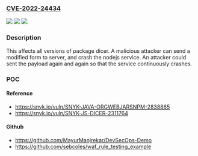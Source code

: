 ### [CVE-2022-24434](https://cve.mitre.org/cgi-bin/cvename.cgi?name=CVE-2022-24434)
![](https://img.shields.io/static/v1?label=Product&message=dicer&color=blue)
![](https://img.shields.io/static/v1?label=Version&message=%3E%3D%200%20&color=brighgreen)
![](https://img.shields.io/static/v1?label=Vulnerability&message=Denial%20of%20Service%20(DoS)&color=brighgreen)

### Description

This affects all versions of package dicer. A malicious attacker can send a modified form to server, and crash the nodejs service. An attacker could sent the payload again and again so that the service continuously crashes.

### POC

#### Reference
- https://snyk.io/vuln/SNYK-JAVA-ORGWEBJARSNPM-2838865
- https://snyk.io/vuln/SNYK-JS-DICER-2311764

#### Github
- https://github.com/MayurManjrekar/DevSecOps-Demo
- https://github.com/sebcoles/waf_rule_testing_example

